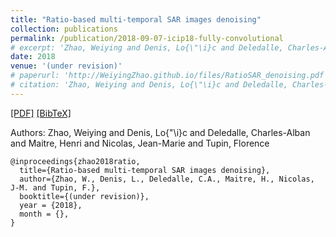 ```yaml
---
title: "Ratio-based multi-temporal SAR images denoising"
collection: publications
permalink: /publication/2018-09-07-icip18-fully-convolutional
# excerpt: 'Zhao, Weiying and Denis, Lo{\"\i}c and Deledalle, Charles-Alban and Maitre, Henri and Nicolas, Jean-Marie and Tupin, Florence.'
date: 2018
venue: '(under revision)'
# paperurl: 'http://WeiyingZhao.github.io/files/RatioSAR_denoising.pdf'
# citation: 'Zhao, Weiying and Denis, Lo{\"\i}c and Deledalle, Charles-Alban and Maitre, Henri and Nicolas, Jean-Marie and Tupin, Florence'
---
```


[[PDF]](http://WeiyingZhao.github.io/files/RatioSAR_denoising.pdf) [[BibTeX]](http://WeiyingZhao.github.io/files/2018-09-07-MultiTempDenoising.bib)

Authors: Zhao, Weiying and Denis, Lo{\"\i}c and Deledalle, Charles-Alban and Maitre, Henri and Nicolas, Jean-Marie and Tupin, Florence

```
@inproceedings{zhao2018ratio,
  title={Ratio-based multi-temporal SAR images denoising},
  author={Zhao, W., Denis, L., Deledalle, C.A., Maitre, H., Nicolas, J-M. and Tupin, F.},
  booktitle={(under revision)},  
  year = {2018},
  month = {},
}
```




